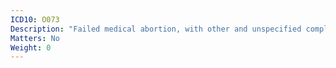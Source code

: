 ```yaml
---
ICD10: O073
Description: "Failed medical abortion, with other and unspecified complications"
Matters: No
Weight: 0
---
```


